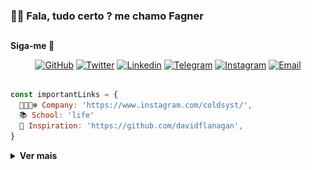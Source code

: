 ### 🖖🏽 Fala, tudo certo ? me chamo Fagner 
  
  ##

      

  ##
  
  **Siga-me 🧭** 
<samp>
<p align="center"> 
    <a href = "https://www.github.com/fagnersro">
      <img alt="GitHub" src="https://img.shields.io/github/followers/fagnersro?style=social" target="_blank"></a>
  
  <a href="https://www.twitter.com/fagnersro" target="_blank">
      <img alt="Twitter" src="https://img.shields.io/twitter/follow/fagnersro?style=social" target="_blank"></a> 
  
  <a href = "https://www.linkedin.com/in/fagner-henrique-80989b236/">
      <img alt="Linkedin" src="https://img.shields.io/badge/-Linkedin-blue?style=flat-square&logo=Linkedin&logoColor=white" target="_blank"></a>
  
  <a href="https://t.me/fagnersro" target="_blank" >
      <img alt="Telegram" src="https://img.shields.io/badge/-Telegram-blue?style=flat-square&logo=Telegram&logoColor=white"></a>
   
  <a href = "https://www.instagram.com/fag_hnrq/">
      <img alt="Instagram" src="https://img.shields.io/badge/-Instagram-ff2b8e?style=flat-square&logo=Instagram&logoColor=white" target="_blank"></a>

  <a href="mailto:fagner.hg40@gmail.com" target="_blank" >
      <img alt="Email" src="https://img.shields.io/badge/-Email-c14438?style=flat-square&logo=Gmail&logoColor=white"></a>
</p>
  </samp>

  ##
  
  
  
  ```jsx
  const importantLinks = {
    👨🏾‍💻❄ Company: 'https://www.instagram.com/coldsyst/',
    📚 School: 'life'
    📝 Inspiration: 'https://github.com/davidflanagan',
  }
```
<details>
  <summary><b>Ver mais</b></summary>

  ### 🪐 **Linguagens**
  <samp>
    <p display="flex" flex-direction="row" align="center">
      <img align="center" alt="Rafa-Js" height="30" width="40" src="https://raw.githubusercontent.com/devicons/devicon/master/icons/javascript/javascript-plain.svg">
      <img align="center" alt="Rafa-Ts" height="30" width="40" src="https://raw.githubusercontent.com/devicons/devicon/master/icons/typescript/typescript-plain.svg">
      <img align="center" alt="Rafa-React" height="30" width="40" src="https://raw.githubusercontent.com/devicons/devicon/master/icons/react/react-original.svg">
      <img align="center" alt="Rafa-HTML" height="30" width="40" src="https://raw.githubusercontent.com/devicons/devicon/master/icons/html5/html5-original.svg">
      <img align="center" alt="Rafa-CSS" height="30" width="40" src="https://raw.githubusercontent.com/devicons/devicon/master/icons/css3/css3-original.svg">  
</samp>
</details>
